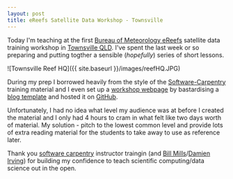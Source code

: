 ```yaml
---
layout: post
title: eReefs Satellite Data Workshop - Townsville
---
```

Today I'm teaching at the first [Bureau of Meteorology eReefs](http://www.bom.gov.au/marinewaterquality/) satellite data training workshop in [Townsville QLD](http://en.wikipedia.org/wiki/Townsville). I've spent the last week or so preparing and putting togther a sensible (*hopefully*) series of short lessons.

![Townsville Reef HQ]({{ site.baseurl }}/images/reefHQ.JPG)

During my prep I borrowed heavily from the style of the [Software-Carpentry](http://software-carpentry.org/) training material and I even set up a [workshop webpage](https://ereefs.github.io/) by bastardising a [blog template](http://www.robtheoceanographer.com/MyFirstPost/) and hosted it on [GitHub](https://pages.github.com/).

Unfortunately, I had no idea what level my audience was at before I created the material and I only had 4 hours to cram in what felt like two days worth of material. My solution - pitch to the lowest common level and provide lots of extra reading material for the students to take away to use as reference later.

Thank you [software carpentry](http://software-carpentry.org/) instructor traingin (and [Bill Mills](https://twitter.com/billdoesphysics)/[Damien Irving](https://twitter.com/drclimate)) for building my confidence to teach scientific computing/data science out in the open.
